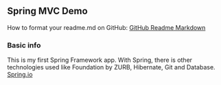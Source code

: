 ## Spring MVC Demo

How to format your readme.md on GitHub: [GitHub Readme Markdown](https://guides.github.com/features/mastering-markdown/)

### Basic info

This is my first Spring Framework app. With Spring, there is other technologies used like Foundation by ZURB, Hibernate, Git and Database.
[Spring.io](https://spring.io/)

